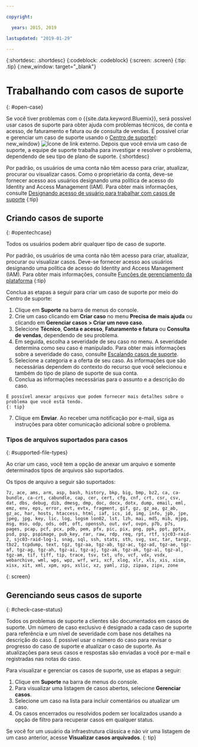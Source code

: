 ```yaml
---

copyright:

  years: 2015, 2019

lastupdated: "2019-01-29"

---
```


{:shortdesc: .shortdesc}
{:codeblock: .codeblock}
{:screen: .screen}
{:tip: .tip}
{:new_window: target="_blank"}

# Trabalhando com casos de suporte 
{: #open-case}

Se você tiver problemas com o {{site.data.keyword.Bluemix}}, será possível usar casos de suporte para obter ajuda com problemas técnicos, de conta e acesso, de faturamento e fatura ou de consulta de vendas. É possível criar e gerenciar um caso de suporte usando o [Centro de suporte](https://dev.console.cloud.ibm.com/unifiedsupport/supportcenter){: new_window} ![Ícone de link externo](../icons/launch-glyph.svg "Ícone de link externo"). Depois que você envia um caso de suporte, a equipe de suporte trabalha para investigar e resolver o problema, dependendo de seu tipo de plano de suporte.
{:shortdesc}

Por padrão, os usuários de uma conta não têm acesso para criar, atualizar, procurar ou visualizar casos. Como o proprietário da conta, deve-se fornecer acesso aos usuários designando uma política de acesso do Identity and Access Management (IAM). Para obter mais informações, consulte [Designando acesso de usuário para trabalhar com casos de suporte](/docs/get-support?topic=get-support-access#access)
{:tip}

## Criando casos de suporte
{: #opentechcase}

Todos os usuários podem abrir qualquer tipo de caso de suporte.

Por padrão, os usuários de uma conta não têm acesso para criar, atualizar, procurar ou visualizar casos. Deve-se fornecer acesso aos usuários designando uma política de acesso do Identity and Access Management (IAM). Para obter mais informações, consulte [Funções de gerenciamento da plataforma](/docs/iam?topic=iam-platformroles#platformroles)
{:tip}

Conclua as etapas a seguir para criar um caso de suporte por meio do Centro de suporte: 

  1. Clique em **Suporte** na barra de menus do console.
  2. Crie um caso clicando em **Criar caso** no menu **Precisa de mais ajuda** ou clicando em **Gerenciar casos > Criar um novo caso**.
  3. Selecione **Técnico**, **Conta e acesso**, **Faturamento e fatura** ou **Consulta de vendas**, dependendo de seu problema.
  4. Em seguida, escolha a severidade de seu caso no menu. A severidade determina como seu caso é manipulado. Para obter mais informações sobre a severidade do caso, consulte [Escalando casos de suporte](/docs/get-support?topic=get-support-escalation#escalation).
  5. Selecione a categoria e a oferta de seu caso. As informações que são necessárias dependem do contexto do recurso que você selecionou e também do tipo de plano de suporte de sua conta.
  6. Conclua as informações necessárias para o assunto e a descrição do caso. 
  
    É possível anexar arquivos que podem fornecer mais detalhes sobre o problema que você está tendo.
    {: tip}
  7. Clique em **Enviar**. Ao receber uma notificação por e-mail, siga as instruções para obter comunicação adicional sobre o problema. 

### Tipos de arquivos suportados para casos 
{: #supported-file-types}

Ao criar um caso, você tem a opção de anexar um arquivo e somente determinados tipos de arquivos são suportados. 

Os tipos de arquivo a seguir são suportados: 

```
7z, ace, ams, arm, asp, bash, history, bkp, big, bmp, bz2, ca, ca-bundle, ca-crt, cabundle, cap, cer, cert, cfg, cnf, crt, csr, csv, dat, dbs, debug, dib, dmesg, dmp, doc, docx, dotx, dump, email, eml, emz, env, eps, error, evt, evtx, fragment, gif, gz, gz_aa, gz_ab, gz_ac, har, hosts, htaccess, html, iaf, ics, id, img, info, jpb, jpe, jpeg, jpg, key, lic, log, logsm lon02, lst, lzh, mai, md5, mib, mjpg, msg, mso, odp, ods, odt, oft, openssh, out, ovf, ovpn, p7b, p7s, pages, pcap, pcf, pcx, pdb, pem, pfx, pic, pix, png, ppk, ppt, pptx, psd, psp, pspimage, pub_key, rar, raw, rdp, req, rpt, rtf, sjc03-raid-2, sjc03-raid-log-1, snag, sql, ssh, stats, sth, svg, sxc, tar, targz, tbz2, tcpdump, text, tgz, tgz-aa, tgz-ab, tgz-ac, tgz-ad, tgz-ae, tgz-af, tgz-ag, tgz-ah, tgz-ai, tgz-aj, tgz-ak, tgz-ak, tgz-al, tgz-al, tgz-am, tif, tiff, tip, trace, tsv, txt, ufo, vcf, vdx, vsdx, webarchive, wml, wps, wpz, wrf, wri, xcf, xlog, xlr, xls, xis, xism, xisx, xit, xml, xpm, xps, xslic, xz, yaml, zip, zipaa, zipx, zone
```
{: screen}

## Gerenciando seus casos de suporte 
{: #check-case-status}

Todos os problemas de suporte a clientes são documentados em casos de suporte. Um número de caso exclusivo é designado a cada caso de suporte para referência e um nível de severidade com base nos detalhes na descrição do caso. É possível usar o número do caso para revisar o progresso do caso de suporte e atualizar o caso de suporte. As atualizações para seus casos e respostas são enviadas a você por e-mail e registradas nas notas do caso. 

Para visualizar e gerenciar os casos de suporte, use as etapas a seguir:

  1. Clique em **Suporte** na barra de menus do console.
  2. Para visualizar uma listagem de casos abertos, selecione **Gerenciar casos**.
  3. Selecione um caso na lista para incluir comentários ou atualizar um caso.
  4. Os casos encerrados ou resolvidos podem ser localizados usando a opção de filtro para recuperar casos em qualquer status. 

Se você for um usuário da infraestrutura clássica e não vir uma listagem de um caso anterior, acesse **Visualizar casos arquivados**.
{: tip}

